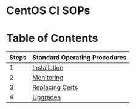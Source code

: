 <h1>CentOS CI SOPs</h1>

# Table of Contents

|Steps|Standard Operating Procedures|
|---|---|
|1|[Installation](/sops/installation/README.md)|
|2|[Monitoring](/sops/monitoring.md)|
|3|[Replacing Certs](/sops/replacing_certs.md)|
|4|[Upgrades](/sops/upgrades.md)|
